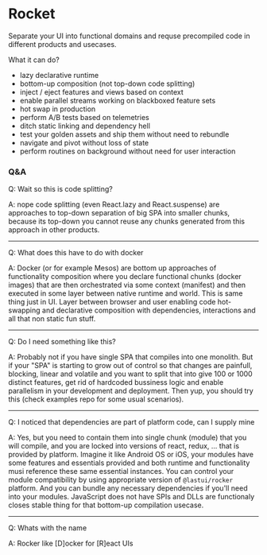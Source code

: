 # Rocket

Separate your UI into functional domains and requse precompiled code in different products and usecases.

What it can do?

- lazy declarative runtime
- bottom-up composition (not top-down code splitting)
- inject / eject features and views based on context
- enable parallel streams working on blackboxed feature sets
- hot swap in production
- perform A/B tests based on telemetries
- ditch static linking and dependency hell
- test your golden assets and ship them without need to rebundle
- navigate and pivot without loss of state
- perform routines on background without need for user interaction

### Q&A

Q: Wait so this is code splitting?

A: nope code splitting (even React.lazy and React.suspense) are approaches to top-down separation of big SPA into smaller chunks, because its top-down you cannot reuse any chunks generated from this approach in other products.

---

Q: What does this have to do with docker

A: Docker (or for example Mesos) are bottom up approaches of functionality composition where you declare functional chunks (docker images) that are then orchestrated via some context (manifest) and then executed in some layer between native runtime and world. This is same thing just in UI. Layer between browser and user enabling code hot-swapping and declarative composition with dependencies, interactions and all that non static fun stuff.

---

Q: Do I need something like this?

A: Probably not if you have single SPA that compiles into one monolith. But if your "SPA" is starting to grow out of control so that changes are painfull, blocking, linear and volatile and you want to split that into give 100 or 1000 distinct features, get rid of hardcoded bussiness logic and enable parallelism in your development and deployment. Then yup, you should try this (check examples repo for some usual scenarios).

---

Q: I noticed that dependencies are part of platform code, can I supply mine

A: Yes, but you need to contain them into single chunk (module) that you will compile, and you are locked into versions of react, redux, ... that is provided by platform. Imagine it like Android OS or iOS, your modules have some features and essentials provided and both runtime and functionality musi reference these same essential instances. You can control your module compatibility by using appropriate version of `@lastui/rocker` platform. And you can bundle any necessary dependencies if you'll need into your modules. JavaScript does not have SPIs and DLLs are functionaly closes stable thing for that bottom-up compilation usecase.

---

Q: Whats with the name

A: Rocker like [D]ocker for [R]eact UIs

